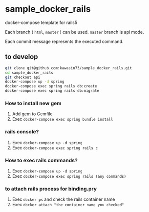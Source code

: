 # sample_docker_rails

docker-compose template for rails5

Each branch ( `html`, `master` ) can be used.
`master` branch is api mode.

Each commit message represents the executed command.

## to develop

```bash
git clone git@github.com:kawasin73/sample_docker_rails.git
cd sample_docker_rails
git checkout api
docker-compose up -d spring
docker-compose exec spring rails db:create
docker-compose exec spring rails db:migrate
```

### How to install new gem

1. Add gem to Gemfile
2. Exec `docker-compose exec spring bundle install`

### rails console?

1. Exec `docker-compose up -d spring`
2. Exec `docker-compose exec spring rails c`

### How to exec rails commands?

1. Exec `docker-compose up -d spring`
2. Exec `docker-compose exec spring rails (any commands)`

### to attach rails process for binding.pry

1. Exec `docker ps` and check the rails container name
2. Exec `docker attach "the container name you checked"`
